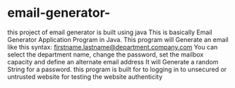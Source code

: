 # email-generator-
this project of email generator is built using java 
This is basically Email Generator Application Program in Java.
This program will Generate an email like this syntax: firstname.lastname@department.company.com
You can select the department name, change the password, set the mailbox capacity and define an alternate email address
It will Generate a random String for a password.
this program is built for to logging in to unsecured or untrusted website for testing the website authenticity 
